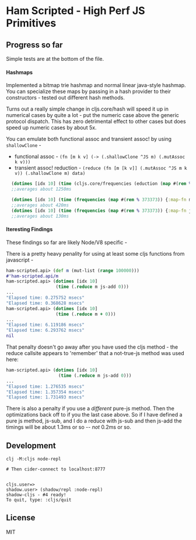 # Ham Scripted - High Perf JS Primitives


## Progress so far

Simple tests are at the bottom of the file.

#### Hashmaps

Implemented a bitmap trie hashmap and normal linear java-style hashmap.
You can specialize these maps by passing in a hash provider to their constructors - tested out
different hash methods.

Turns out a really simple change in cljs.core/hash will speed it up in numerical cases by quite
a lot - put the numeric case above the generic protocol dispatch.  This has zero detrimental
effect to other cases but does speed up numeric cases by about 5x.


You can emulate both functional assoc and transient assoc! by using `shallowClone` -

* functional assoc - `(fn [m k v] (-> (.shallowClone ^JS m) (.mutAssoc k v)))`
* transient assoc! reduction - `(reduce (fn [m [k v]] (.mutAssoc ^JS m k v)) (.shallowClone m) data)`




```clojure
  (dotimes [idx 10] (time (cljs.core/frequencies (eduction (map #(rem % 373373)) (range 1000000)))))
  ;;averages about 1250ms

  (dotimes [idx 10] (time (frequencies (map #(rem % 373373)) {:map-fn mut-map} (range 1000000))))
  ;;averages about 420ms
  (dotimes [idx 10] (time (frequencies (map #(rem % 373373)) {:map-fn java-hashmap} (range 1000000))))
  ;;averages about 130ms
```


#### Iteresting Findings

These findings so far are likely Node/V8 specific - 

There is a pretty heavy penality for using at least some cljs functions from javascript -

 ```clojure
ham-scripted.api> (def m (mut-list (range 100000)))
#'ham-scripted.api/m
ham-scripted.api> (dotimes [idx 10]
                    (time (.reduce m js-add 0)))
...
"Elapsed time: 0.275752 msecs"
"Elapsed time: 0.368628 msecs"
ham-scripted.api> (dotimes [idx 10]
                    (time (.reduce m + 0)))
...
"Elapsed time: 6.119186 msecs"
"Elapsed time: 6.293762 msecs"
nil
 ```

That penalty doesn't go away after you have used the cljs method - the reduce callsite
appears to 'remember' that a not-true-js method was used here:

```clojure
ham-scripted.api> (dotimes [idx 10]
                    (time (.reduce m js-add 0)))
...
"Elapsed time: 1.276535 msecs"
"Elapsed time: 1.357354 msecs"
"Elapsed time: 1.731493 msecs"
```

There is also a penalty if you use a *different* pure-js method.  Then the optimizations 
back off to if you the last case above.  So if I have defined a pure js method, js-sub, 
and I do a reduce with js-sub and then js-add the timings will be about 1.3ms or so -- 
*not* 0.2ms or so.


## Development


```console
clj -M:cljs node-repl

# Then cider-connect to localhost:8777


cljs.user=>
shadow.user> (shadow/repl :node-repl)
shadow-cljs - #4 ready!
To quit, type: :cljs/quit
```

## License

MIT
